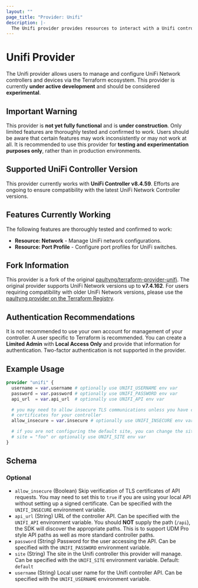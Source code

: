 ```yaml
---
layout: ""
page_title: "Provider: Unifi"
description: |-
  The Unifi provider provides resources to interact with a Unifi controller API.
---
```


# Unifi Provider

The Unifi provider allows users to manage and configure UniFi Network controllers and devices via the Terraform ecosystem. This provider is currently **under active development** and should be considered **experimental**.

## Important Warning

This provider is **not yet fully functional** and is **under construction**. Only limited features are thoroughly tested and confirmed to work. Users should be aware that certain features may work inconsistently or may not work at all. It is recommended to use this provider for **testing and experimentation purposes only**, rather than in production environments.

## Supported UniFi Controller Version

This provider currently works with **UniFi Controller v8.4.59**. Efforts are ongoing to ensure compatibility with the latest UniFi Network Controller versions.

## Features Currently Working

The following features are thoroughly tested and confirmed to work:

- **Resource: Network** - Manage UniFi network configurations.
- **Resource: Port Profile** - Configure port profiles for UniFi switches.

## Fork Information

This provider is a fork of the original [paultyng/terraform-provider-unifi](https://github.com/paultyng/terraform-provider-unifi). The original provider supports UniFi Network versions up to **v7.4.162**. For users requiring compatibility with older UniFi Network versions, please use the [paultyng provider on the Terraform Registry](https://registry.terraform.io/providers/paultyng/unifi/latest).

## Authentication Recommendations
It is not recommended to use your own account for management of your controller. A user specific to
Terraform is recommended. You can create a **Limited Admin** with **Local Access Only** and
provide that information for authentication. Two-factor authentication is not supported in the provider.

## Example Usage

```terraform
provider "unifi" {
  username = var.username # optionally use UNIFI_USERNAME env var
  password = var.password # optionally use UNIFI_PASSWORD env var
  api_url  = var.api_url  # optionally use UNIFI_API env var

  # you may need to allow insecure TLS communications unless you have configured
  # certificates for your controller
  allow_insecure = var.insecure # optionally use UNIFI_INSECURE env var

  # if you are not configuring the default site, you can change the site
  # site = "foo" or optionally use UNIFI_SITE env var
}
```

<!-- schema generated by tfplugindocs -->
## Schema

### Optional

- `allow_insecure` (Boolean) Skip verification of TLS certificates of API requests. You may need to set this to `true` if you are using your local API without setting up a signed certificate. Can be specified with the `UNIFI_INSECURE` environment variable.
- `api_url` (String) URL of the controller API. Can be specified with the `UNIFI_API` environment variable. You should **NOT** supply the path (`/api`), the SDK will discover the appropriate paths. This is to support UDM Pro style API paths as well as more standard controller paths.
- `password` (String) Password for the user accessing the API. Can be specified with the `UNIFI_PASSWORD` environment variable.
- `site` (String) The site in the Unifi controller this provider will manage. Can be specified with the `UNIFI_SITE` environment variable. Default: `default`
- `username` (String) Local user name for the Unifi controller API. Can be specified with the `UNIFI_USERNAME` environment variable.
